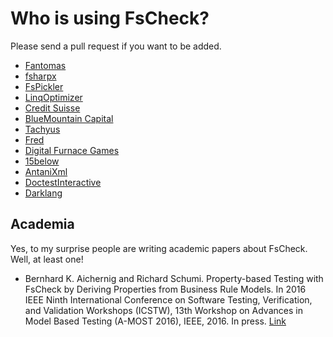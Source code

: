 # Who is using FsCheck?

Please send a pull request if you want to be added.

* [Fantomas](https://github.com/dungpa/fantomas)
* [fsharpx](https://github.com/fsharp/fsharpx)
* [FsPickler](https://github.com/nessos/FsPickler)
* [LinqOptimizer](https://github.com/nessos/LinqOptimizer)
* [Credit Suisse](http://www.credit-suisse.com)
* [BlueMountain Capital](https://github.com/bluemountaincapital)
* [Tachyus](http://tachyus.com/)
* [Fred](https://github.com/frankshearar/Fred/)
* [Digital Furnace Games](http://www.digitalfurnacegames.com/)
* [15below](http://15below.com/)
* [AntaniXml](http://giacomociti.github.io/AntaniXml/)
* [DoctestInteractive](https://github.com/tomakita/DoctestInteractive/)
* [Darklang](https://github.com/darklang/dark/)

## Academia

Yes, to my surprise people are writing academic papers about FsCheck. Well, at least one!

* Bernhard K. Aichernig and Richard Schumi. Property-based Testing with FsCheck by Deriving 
Properties from Business Rule Models. In 2016 IEEE Ninth International Conference on Software
Testing, Verification, and Validation Workshops (ICSTW), 13th Workshop on Advances in Model 
Based Testing (A-MOST 2016), IEEE,  2016. In press. [Link](http://truconf.ist.tugraz.at/index.php/2016/03/04/publication-at-a-most-2016/)
